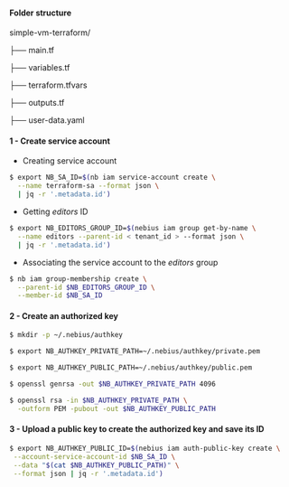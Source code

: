 #### Folder structure

simple-vm-terraform/

├── main.tf

├── variables.tf

├── terraform.tfvars

├── outputs.tf

├── user-data.yaml


#### 1 - Create service account
- Creating service account
```bash
$ export NB_SA_ID=$(nb iam service-account create \
  --name terraform-sa --format json \
  | jq -r '.metadata.id')
```

- Getting *editors* ID
```bash
$ export NB_EDITORS_GROUP_ID=$(nebius iam group get-by-name \
  --name editors --parent-id < tenant_id > --format json \
  | jq -r '.metadata.id')
```

- Associating the service account to the *editors* group
```bash
$ nb iam group-membership create \
  --parent-id $NB_EDITORS_GROUP_ID \
  --member-id $NB_SA_ID
```

#### 2 - Create an authorized key
```bash
$ mkdir -p ~/.nebius/authkey
```
```bash
$ export NB_AUTHKEY_PRIVATE_PATH=~/.nebius/authkey/private.pem
```
```bash
$ export NB_AUTHKEY_PUBLIC_PATH=~/.nebius/authkey/public.pem
```
```bash
$ openssl genrsa -out $NB_AUTHKEY_PRIVATE_PATH 4096
```
```bash
$ openssl rsa -in $NB_AUTHKEY_PRIVATE_PATH \
  -outform PEM -pubout -out $NB_AUTHKEY_PUBLIC_PATH
```

#### 3 - Upload a public key to create the authorized key and save its ID
```bash
$ export NB_AUTHKEY_PUBLIC_ID=$(nebius iam auth-public-key create \
 --account-service-account-id $NB_SA_ID \
 --data "$(cat $NB_AUTHKEY_PUBLIC_PATH)" \
 --format json | jq -r '.metadata.id')
```


